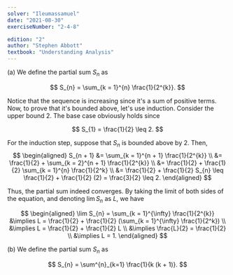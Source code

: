 ```yaml
---
solver: "Ileumassamuel"
date: "2021-08-30"
exerciseNumber: "2-4-8"

edition: "2"
author: "Stephen Abbott"
textbook: "Understanding Analysis"
---
```


(a) We define the partial sum $S_{n}$ as

$$
S_{n} = \sum_{k = 1}^{n} \frac{1}{2^{k}}.
$$


Notice that the sequence is increasing since it's a sum of positive
terms. Now, to prove that it's bounded above, let's use induction.
Consider the upper bound 2. The base case obviously holds since

$$
S_{1} = \frac{1}{2} \leq 2.
$$


For the induction step, suppose that $S_{n}$ is bounded above by 2.
Then, 
$$
\begin{aligned}
S_{n + 1} 
&= \sum_{k = 1}^{n + 1} \frac{1}{2^{k}} \\
&= \frac{1}{2} + \sum_{k = 2}^{n + 1} \frac{1}{2^{k}} \\
&= \frac{1}{2} + \frac{1}{2} \sum_{k = 1}^{n}
\frac{1}{2^k} \\
&= \frac{1}{2} + \frac{1}{2} S_{n} 
\leq \frac{1}{2} + \frac{1}{2} (2) = \frac{3}{2} \leq 2.
\end{aligned}
$$


Thus, the partial sum indeed converges. By taking the limit of both
sides of the equation, and denoting $\lim S_{n}$ as $L$, we have

$$
\begin{aligned}
\lim S_{n} = \sum_{k = 1}^{\infty}
\frac{1}{2^{k}}
&\implies L = \frac{1}{2} + \frac{1}{2} (\sum_{k =
1}^{\infty} \frac{1}{2^k}) \\
&\implies L = \frac{1}{2} + \frac{1}{2} L \\
&\implies \frac{L}{2} = \frac{1}{2} \\
&\implies L = 1.
\end{aligned}
$$


(b) We define the partial sum $S_{n}$ as

$$
S_{n} = \sum^{n}_{k=1} \frac{1}{k (k + 1)}.
$$
